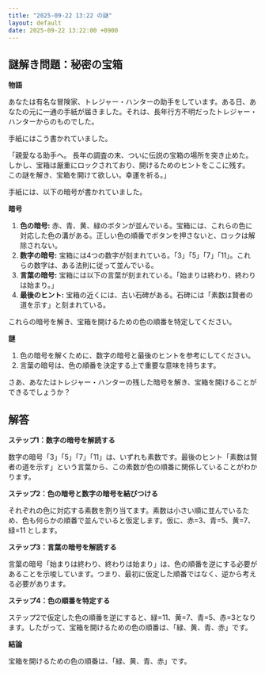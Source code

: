 ```yaml
---
title: "2025-09-22 13:22 の謎"
layout: default
date: 2025-09-22 13:22:00 +0900
---
```

## 謎解き問題：秘密の宝箱

**物語**

あなたは有名な冒険家、トレジャー・ハンターの助手をしています。ある日、あなたの元に一通の手紙が届きました。それは、長年行方不明だったトレジャー・ハンターからのものでした。

手紙にはこう書かれていました。

「親愛なる助手へ。
長年の調査の末、ついに伝説の宝箱の場所を突き止めた。しかし、宝箱は厳重にロックされており、開けるためのヒントをここに残す。
この謎を解き、宝箱を開けて欲しい。幸運を祈る。」

手紙には、以下の暗号が書かれていました。

**暗号**

1.  **色の暗号:** 赤、青、黄、緑のボタンが並んでいる。宝箱には、これらの色に対応した色の溝がある。正しい色の順番でボタンを押さないと、ロックは解除されない。
2.  **数字の暗号:** 宝箱には4つの数字が刻まれている。「3」「5」「7」「11」。これらの数字は、ある法則に従って並んでいる。
3.  **言葉の暗号:** 宝箱には以下の言葉が刻まれている。「始まりは終わり、終わりは始まり。」
4.  **最後のヒント:** 宝箱の近くには、古い石碑がある。石碑には「素数は賢者の道を示す」と刻まれている。

これらの暗号を解き、宝箱を開けるための色の順番を特定してください。

**謎**

1.  色の暗号を解くために、数字の暗号と最後のヒントを参考にしてください。
2.  言葉の暗号は、色の順番を決定する上で重要な意味を持ちます。

さあ、あなたはトレジャー・ハンターの残した暗号を解き、宝箱を開けることができるでしょうか？

## 解答

**ステップ1：数字の暗号を解読する**

数字の暗号「3」「5」「7」「11」は、いずれも素数です。最後のヒント「素数は賢者の道を示す」という言葉から、この素数が色の順番に関係していることがわかります。

**ステップ2：色の暗号と数字の暗号を結びつける**

それぞれの色に対応する素数を割り当てます。素数は小さい順に並んでいるため、色も何らかの順番で並んでいると仮定します。仮に、赤=3、青=5、黄=7、緑=11 とします。

**ステップ3：言葉の暗号を解読する**

言葉の暗号「始まりは終わり、終わりは始まり」は、色の順番を逆にする必要があることを示唆しています。つまり、最初に仮定した順番ではなく、逆から考える必要があります。

**ステップ4：色の順番を特定する**

ステップ2で仮定した色の順番を逆にすると、緑=11、黄=7、青=5、赤=3となります。したがって、宝箱を開けるための色の順番は、「緑、黄、青、赤」です。

**結論**

宝箱を開けるための色の順番は、「緑、黄、青、赤」です。
